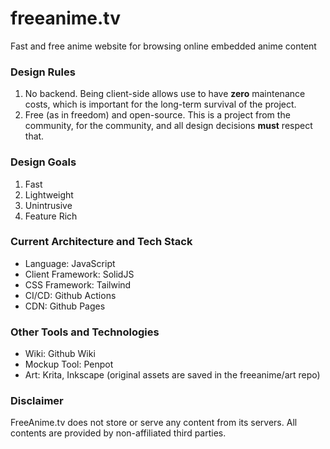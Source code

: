 # freeanime.tv
Fast and free anime website for browsing online embedded anime content

### Design Rules
1. No backend. Being client-side allows use to have **zero** maintenance costs, which is important for the long-term survival of the project.
2. Free (as in freedom) and open-source. This is a project from the community, for the community, and all design decisions **must** respect that.

### Design Goals
1. Fast
2. Lightweight
3. Unintrusive
4. Feature Rich 

### Current Architecture and Tech Stack
- Language: JavaScript
- Client Framework: SolidJS
- CSS Framework: Tailwind
- CI/CD: Github Actions
- CDN: Github Pages

### Other Tools and Technologies
- Wiki: Github Wiki
- Mockup Tool: Penpot
- Art: Krita, Inkscape (original assets are saved in the freeanime/art repo)

### Disclaimer
FreeAnime.tv does not store or serve any content from its servers. All contents are provided by non-affiliated third parties.
